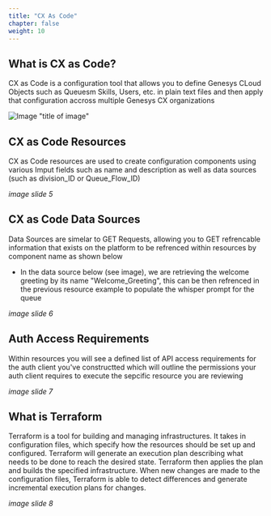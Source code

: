 ```yaml
---
title: "CX As Code"
chapter: false
weight: 10
---
```


## What is CX as Code?

CX as Code is a configuration tool that allows you to define Genesys CLoud Objects such as Queuesm Skills, Users, etc. in plain text files and then apply that configuration accross multiple Genesys CX organizations

![Image](/images/Intro_view.png) "title of image"


##

## CX as Code Resources

CX as Code resources are used to create configuration components using various Imput fields such as name and description as well as data sources (such as division_ID or Queue_Flow_ID) 

*image slide 5*

## CX as Code Data Sources

Data Sources are simelar to GET Requests, allowing you to GET refrencable information that exists on the platform to be refrenced within resources by component name as shown below

- In the data source below (see image), we are retrieving the welcome greeting by its name "Welcome_Greeting", this can be then refrenced in the previous resource example to populate the whisper prompt for the queue

*image slide 6*


## Auth Access Requirements

Within resources you will see a defined list of API access requirements for the auth client you've constructted which will outline the permissions your auth client requires to execute the sepcific resource you are reviewing

*image slide 7*


## What is Terraform

Terraform is a tool for building and managing infrastructures. It takes in configuration files, which specify how the resources should be set up and configured. Terraform will generate an execution plan describing what needs to be done to reach the desired state. Terraform then applies the plan and builds the specified infrastructure. When new changes are made to the configuration files, Terraform is able to detect differences and generate incremental execution plans for changes.​

*image slide 8*
